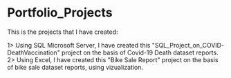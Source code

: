 # Portfolio_Projects

This is the projects that I have created:

1> Using SQL Microsoft Server, I have created this "SQL_Project_on_COVID-DeathVaccination" project on the basis of Covid-19 Death dataset reports.
2> Using Excel, I have created this "Bike Sale Report" project on the basis of bike sale dataset reports, using vizualization.
